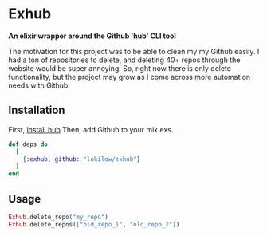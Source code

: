 # Exhub

**An elixir wrapper around the Github 'hub' CLI tool**


The motivation for this project was to be able to clean my my Github easily.  I had a ton
of repositories to delete, and deleting 40+ repos through the website would be super
annoying.  So, right now there is only delete functionality, but the project may grow as
I come across more automation needs with Github.

## Installation

First, [install hub](https://github.com/github/hub#installation)
Then, add Github to your mix.exs.
```elixir
def deps do
  [
    {:exhub, github: "lokilow/exhub"}
  ]
end
```


## Usage
```elixir
Exhub.delete_repo("my_repo")
Exhub.delete_repos(["old_repo_1", "old_repo_2"])
```
